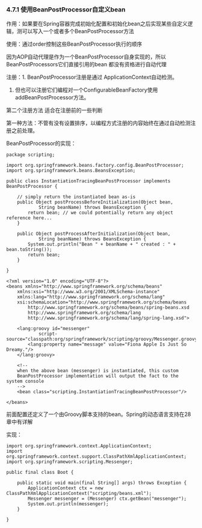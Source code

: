### 4.7.1 使用BeanPostProcessor自定义bean

作用：如果要在Spring容器完成初始化配置和初始化bean之后实现某些自定义逻辑，测可以写入一个或者多个BeanPostProcessor方法

使用：通过order控制这些BeanPostProcessor执行的顺序

因为AOP自动代理是作为一个BeanPostProcessor自身实现的，所以BeanPostProcessors它们直接引用的bean 都没有资格进行自动代理

注册：1. BeanPostProcessor注册是通过 ApplicationContext自动检测。

1. 但也可以注册它们编程对一个ConfigurableBeanFactory使用 addBeanPostProcessor方法。

第二个注册方法 适合在注册前的一些判断

第一种方法：不管有没有设置排序，以编程方式注册的内容始终在通过自动检测注册之前处理。

BeanPostProcessor的实现：

```
package scripting;

import org.springframework.beans.factory.config.BeanPostProcessor;
import org.springframework.beans.BeansException;

public class InstantiationTracingBeanPostProcessor implements BeanPostProcessor {

    // simply return the instantiated bean as-is
    public Object postProcessBeforeInitialization(Object bean,
            String beanName) throws BeansException {
        return bean; // we could potentially return any object reference here...
    }

    public Object postProcessAfterInitialization(Object bean,
            String beanName) throws BeansException {
        System.out.println("Bean " + beanName + " created : " + bean.toString());
        return bean;
    }

}
```

```
<?xml version="1.0" encoding="UTF-8"?>
<beans xmlns="http://www.springframework.org/schema/beans"
    xmlns:xsi="http://www.w3.org/2001/XMLSchema-instance"
    xmlns:lang="http://www.springframework.org/schema/lang"
    xsi:schemaLocation="http://www.springframework.org/schema/beans
        http://www.springframework.org/schema/beans/spring-beans.xsd
        http://www.springframework.org/schema/lang
        http://www.springframework.org/schema/lang/spring-lang.xsd">

    <lang:groovy id="messenger"
            script-source="classpath:org/springframework/scripting/groovy/Messenger.groovy">
        <lang:property name="message" value="Fiona Apple Is Just So Dreamy."/>
    </lang:groovy>

    <!--
    when the above bean (messenger) is instantiated, this custom
    BeanPostProcessor implementation will output the fact to the system console
    -->
    <bean class="scripting.InstantiationTracingBeanPostProcessor"/>

</beans>
```

前面配置还定义了一个由Groovy脚本支持的bean。Spring的动态语言支持在28章中有详解

实现：

```
import org.springframework.context.ApplicationContext;
import org.springframework.context.support.ClassPathXmlApplicationContext;
import org.springframework.scripting.Messenger;

public final class Boot {

    public static void main(final String[] args) throws Exception {
        ApplicationContext ctx = new ClassPathXmlApplicationContext("scripting/beans.xml");
        Messenger messenger = (Messenger) ctx.getBean("messenger");
        System.out.println(messenger);
    }

}
```



